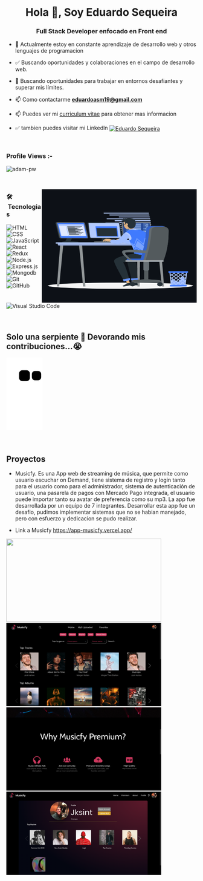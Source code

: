<h1 align="center">Hola 👋, Soy Eduardo Sequeira</h1>
<h3 align="center">Full Stack Developer enfocado en Front end</h3>

- 🌱 Actualmente estoy en constante aprendizaje de desarrollo web y otros lenguajes de programacion

- ✅ Buscando oportunidades y colaboraciones en el campo de desarrollo web.

- 💪 Buscando oportunidades para trabajar en entornos desafiantes y superar mis límites.

- 📫 Como contactarme **eduardoasm19@gmail.com**

- 📫 Puedes ver mi [curriculum vitae](https://drive.google.com/file/d/1y6PASzQlQsoojHC2WdxQR2Yfc_55MzCx/view?usp=sharing) para obtener mas informacion

- ✅ tambien puedes visitar mi LinkedIn <a href="https://www.linkedin.com/in/eduardo-sequeira/" target="blank"><img align="center" src="https://raw.githubusercontent.com/rahuldkjain/github-profile-readme-generator/master/src/images/icons/Social/linked-in-alt.svg" alt="Eduardo Sequeira" height="30" width="40" /></a> 


<br>

<p align="right"> <h3>Profile Views :-</h3> <img src="https://komarev.com/ghpvc/?username=Eduardoasm&color=brightgreen&style=flat-square"
    alt="adam-pw" /> 
  </p>

<br>

<p><img align="right" src="https://github.com/Eduardoasm/Eduardoasm/blob/main/animation_500_kxa883sd.gif" alt="adam-pw" width='410px' height='300px'/></p>

### 🛠 &nbsp;Tecnologias

![HTML](https://img.shields.io/badge/-HTML-05122A?style=for-the-badge&logo=HTML5)&nbsp;
![CSS](https://img.shields.io/badge/-CSS-05122A?style=for-the-badge&logo=CSS3&logoColor=1572B6)&nbsp;
![JavaScript](https://img.shields.io/badge/-JavaScript-05122A?style=for-the-badge&logo=javascript)&nbsp;
![React](https://img.shields.io/badge/-React-05122A?style=for-the-badge&logo=react)&nbsp;
![Redux](https://img.shields.io/badge/-Redux-05122A?style=for-the-badge&logo=redux)&nbsp;
![Node.js](https://img.shields.io/badge/-Node.js-05122A?style=for-the-badge&logo=node.js)&nbsp;
![Express.js](https://img.shields.io/badge/-Express-05122A?style=for-the-badge&logo=Express)&nbsp;
![Mongodb](https://img.shields.io/badge/-Mongodb-05122A?style=for-the-badge&logo=mongodb)&nbsp;
![Git](https://img.shields.io/badge/-Git-05122A?style=for-the-badge&logo=git)&nbsp;
![GitHub](https://img.shields.io/badge/-GitHub-05122A?style=for-the-badge&logo=github)&nbsp;
![Visual Studio Code](https://img.shields.io/badge/-Visual%20Studio%20Code-05122A?style=for-the-badge&logo=visual-studio-code&logoColor=007ACC)&nbsp;

<br>


## Solo una serpiente 🐍 Devorando mis contribuciones...😭
![snake gif](https://raw.githubusercontent.com/avinash-218/avinash-218/output/github-contribution-grid-snake.svg)

<br>

## Proyectos
* Musicfy. Es una App web de streaming de música, que permite como usuario escuchar on Demand, tiene sistema de registro y login tanto para el usuario como para el administrador, sistema de autenticación de usuario, una pasarela de pagos con Mercado Pago integrada, el usuario puede importar tanto su avatar de preferencia como su mp3. La app fue desarrollada por un equipo de 7 integrantes. Desarrollar esta app fue un desafio, pudimos implementar sistemas que no se habian manejado, pero con esfuerzo y dedicacion se pudo realizar.


* Link a Musicfy https://app-musicfy.vercel.app/
<div display='flex' flex-direction='row' margin-bottom='30px'> 
<img src='./musicfyApp-pfGroup.png' width='410px' height='220px' />
<img src='./musicfy/homepage2.png' width='410px' height='220px' />
<img src='./musicfy/premium.png' width='410px' height='220px' />
<img src='./musicfy/profile.png' width='410px' height='220px' />
</div>